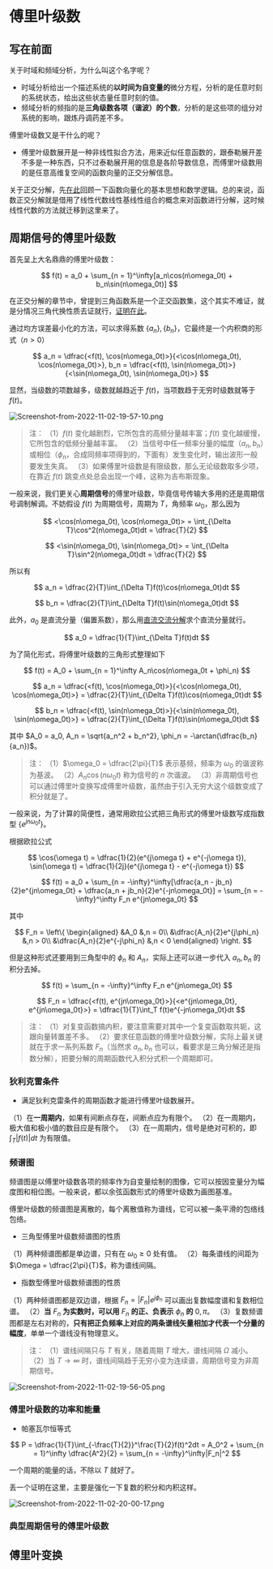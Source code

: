 # 傅里叶级数

## 写在前面

关于时域和频域分析，为什么叫这个名字呢？

* 时域分析给出一个描述系统的**以时间为自变量的**微分方程，分析的是任意时刻的系统状态，给出这些状态量任意时刻的值。
* 频域分析的频指的是**三角级数各项（谐波）的个数**，分析的是这些项的组分对系统的影响，跟炼丹调药差不多。

傅里叶级数又是干什么的呢？

* 傅里叶级数展开是一种非线性拟合方法，用来近似任意函数的，跟泰勒展开差不多是一种东西，只不过泰勒展开用的信息是各阶导数信息，而傅里叶级数用的是任意高维复空间的函数向量的正交分解信息。

关于正交分解，先[在此](../../信号与系统/第一章/信号的运算.md#正交分解)回顾一下函数向量化的基本思想和数学逻辑。总的来说，函数正交分解就是借用了线性代数线性基线性组合的概念来对函数进行分解，这时候线性代数的方法就迁移到这里来了。

## 周期信号的傅里叶级数

首先呈上大名鼎鼎的傅里叶级数：

$$
f(t) = a_0 + \sum_{n = 1}^\infty[a_n\cos(n\omega_0t) + b_n\sin(n\omega_0t)]
$$

在正交分解的章节中，曾提到三角函数系是一个正交函数集，这个其实不难证，就是分情况三角代换性质去证就行，[证明在此](https://zhuanlan.zhihu.com/p/341796771)。

通过均方误差最小化的方法，可以求得系数 $\{a_n\}, \{b_n\}$，它最终是一个内积商的形式（$n > 0$）

$$
a_n = \dfrac{<f(t), \cos(n\omega_0t)>}{<\cos(n\omega_0t), \cos(n\omega_0t)>}, b_n = \dfrac{<f(t), \sin(n\omega_0t)>}{<\sin(n\omega_0t), \sin(n\omega_0t)>}
$$

显然，当级数的项数越多，级数就越趋近于 $f(t)$，当项数趋于无穷时级数就等于 $f(t)$。

![Screenshot-from-2022-11-02-19-57-10.png](http://image.tjzfile.xyz/images/2022/11/02/Screenshot-from-2022-11-02-19-57-10.png)

> 注：
> （1）$f(t)$ 变化越剧烈，它所包含的高频分量越丰富；$f(t)$ 变化越缓慢，它所包含的低频分量越丰富。
> （2）当信号中任一频率分量的幅度（$a_n, b_n$）或相位（$\phi_n$，合成同频率项得到的，下面有）发生变化时，输出波形一般要发生失真。
> （3）如果傅里叶级数是有限级数，那么无论级数取多少项，在靠近 $f(t)$ 跳变点处总会出现一个峰，这称为吉布斯现象。

一般来说，我们更关心**周期信号**的傅里叶级数，毕竟信号传输大多用的还是周期信号调制解调。不妨假设 $f(t)$ 为周期信号，周期为 $T$，角频率 $\omega_0$，那么因为

$$
<\cos(n\omega_0t), \cos(n\omega_0t)> = \int_{\Delta T}\cos^2(n\omega_0t)dt = \dfrac{T}{2}
$$

$$
<\sin(n\omega_0t), \sin(n\omega_0t)> = \int_{\Delta T}\sin^2(n\omega_0t)dt = \dfrac{T}{2}
$$

所以有

$$
a_n = \dfrac{2}{T}\int_{\Delta T}f(t)\cos(n\omega_0t)dt
$$

$$
b_n = \dfrac{2}{T}\int_{\Delta T}f(t)\sin(n\omega_0t)dt
$$

此外，$a_0$ 是直流分量（偏置系数），那么用[直流交流分解](../../信号与系统/第一章/信号的运算.md#直流分量和交流分量)求个直流分量就行。

$$
a_0 = \dfrac{1}{T}\int_{\Delta T}f(t)dt
$$

为了简化形式，将傅里叶级数的三角形式整理如下

$$
f(t) = A_0 + \sum_{n = 1}^\infty A_n\cos(n\omega_0t + \phi_n)
$$

$$
a_n = \dfrac{<f(t), \cos(n\omega_0t)>}{<\cos(n\omega_0t), \cos(n\omega_0t)>} = \dfrac{2}{T}\int_{\Delta T}f(t)\cos(n\omega_0t)dt
$$

$$
b_n = \dfrac{<f(t), \sin(n\omega_0t)>}{<\sin(n\omega_0t), \sin(n\omega_0t)>} = \dfrac{2}{T}\int_{\Delta T}f(t)\sin(n\omega_0t)dt
$$

其中 $A_0 = a_0, A_n = \sqrt{a_n^2 + b_n^2}, \phi_n = -\arctan(\dfrac{b_n}{a_n})$。

> 注：
> （1）$\omega_0 = \dfrac{2\pi}{T}$ 表示基频，频率为 $\omega_0$ 的谐波称为基波。
> （2）$A_n\cos(n\omega_0t)$ 称为信号的 $n$ 次谐波。
> （3）非周期信号也可以通过傅里叶变换写成傅里叶级数，虽然由于引入无穷大这个级数变成了积分就是了。

一般来说，为了计算的简便性，通常用欧拉公式把三角形式的傅里叶级数写成指数型 $\{e^{jn\omega_0t}\}$。

根据欧拉公式

$$
\cos(\omega t) = \dfrac{1}{2}(e^{j\omega t} + e^{-j\omega t}), \sin(\omega t) = \dfrac{1}{2j}(e^{j\omega t} - e^{-j\omega t})
$$

$$
f(t) = a_0 + \sum_{n = -\infty}^\infty[\dfrac{a_n - jb_n}{2}e^{jn\omega_0t} + \dfrac{a_n + jb_n}{2}e^{-jn\omega_0t}] =  \sum_{n = -\infty}^\infty F_n e^{jn\omega_0t}
$$

其中

$$
F_n = \left\{
\begin{aligned}
    &A_0 &,n = 0\\
    &\dfrac{A_n}{2}e^{j\phi_n} &,n > 0\\
    &\dfrac{A_n}{2}e^{-j\phi_n} &,n < 0 
\end{aligned}
\right.
$$

但是这种形式还要用到三角型中的 $\phi_n$ 和 $A_n$，实际上还可以进一步代入 $a_n, b_n$ 的积分去掉。

$$
f(t) = \sum_{n = -\infty}^\infty F_n e^{jn\omega_0t}
$$

$$
F_n = \dfrac{<f(t), e^{jn\omega_0t}>}{<e^{jn\omega_0t}, e^{jn\omega_0t}>} = \dfrac{1}{T}\int_T f(t)e^{-jn\omega_0t}dt
$$

> 注：
> （1）对复变函数搞内积，要注意需要对其中一个复变函数取共轭，这跟向量转置差不多。
> （2）要求任意函数的傅里叶级数分解，实际上最关键就在于求一系列系数 $F_n$（当然求 $a_n, b_n$ 也可以，看要求是三角分解还是指数分解），把要分解的周期函数代入积分式积一个周期即可。

### 狄利克雷条件

* 满足狄利克雷条件的周期函数才能进行傅里叶级数展开。

（1）在**一周期内**，如果有间断点存在，间断点应为有限个。
（2）在一周期内，极大值和极小值的数目应是有限个。
（3）在一周期内，信号是绝对可积的，即 $\int_T|f(t)|dt$ 为有限值。

### 频谱图

频谱图是以傅里叶级数各项的频率作为自变量绘制的图像，它可以按因变量分为幅度图和相位图。一般来说，都以余弦函数形式的傅里叶级数为画图基准。 

傅里叶级数的频谱图是离散的，每个离散值称为谱线，它可以被一条平滑的包络线包络。

* 三角型傅里叶级数频谱图的性质

（1）两种频谱图都是单边谱，只有在 $\omega_0 \ge 0$ 处有值。
（2）每条谱线的间距为 $\Omega = \dfrac{2\pi}{T}$，称为谱线间隔。

* 指数型傅里叶级数频谱图的性质

（1）两种频谱图都是双边谱，根据 $F_n = |F_n|e^{j\phi_n}$ 可以画出复数幅度谱和复数相位谱。
（2）**当** $F_n$ **为实数时，可以用** $F_n$ **的正、负表示** $\phi_n$ **的** $0,\pi$。
（3）复数频谱图都是左右对称的，**只有把正负频率上对应的两条谱线矢量相加才代表一个分量的幅度**，单单一个谱线没有物理意义。

> 注：
> （1）谱线间隔只与 $T$ 有关，随着周期 $T$ 增大，谱线间隔 $\Omega$ 减小。
> （2）当 $T \rightarrow \infty$ 时，谱线间隔趋于无穷小变为连续谱，周期信号变为非周期信号。

![Screenshot-from-2022-11-02-19-56-05.png](http://image.tjzfile.xyz/images/2022/11/02/Screenshot-from-2022-11-02-19-56-05.png)

### 傅里叶级数的功率和能量

* 帕塞瓦尔恒等式

$$
P = \dfrac{1}{T}\int_{-\frac{T}{2}}^\frac{T}{2}f(t)^2dt = A_0^2 + \sum_{n = 1}^\infty \dfrac{A^2}{2} = \sum_{n = -\infty}^\infty|F_n|^2
$$

一个周期的能量的话，不除以 $T$ 就好了。

丢一个证明在这里，主要是强化一下复数的积分和内积这样。

![Screenshot-from-2022-11-02-20-00-17.png](http://image.tjzfile.xyz/images/2022/11/02/Screenshot-from-2022-11-02-20-00-17.png)

### 典型周期信号的傅里叶级数



## 傅里叶变换